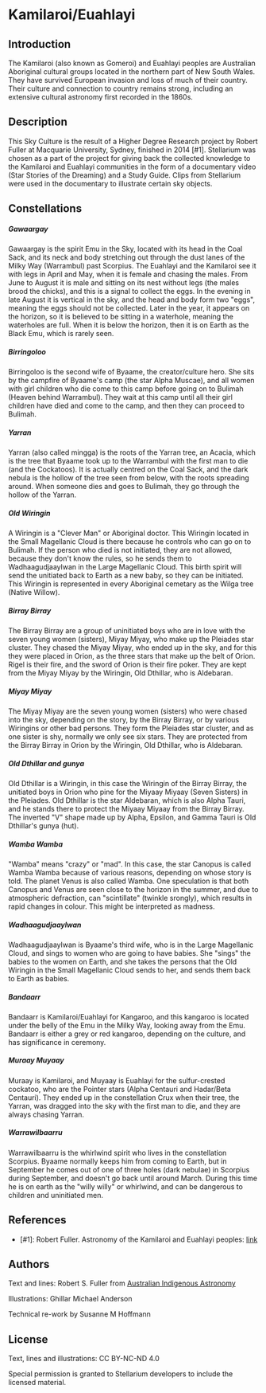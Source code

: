 # Kamilaroi/Euahlayi

## Introduction

The Kamilaroi (also known as Gomeroi) and Euahlayi peoples are Australian
Aboriginal cultural groups located in the northern part of New South Wales.
They have survived European invasion and loss of much of their country. Their
culture and connection to country remains strong, including an extensive
cultural astronomy first recorded in the 1860s.

## Description

This Sky Culture is the result of a Higher Degree Research project by
Robert Fuller at Macquarie University, Sydney, finished in 2014 [#1].
Stellarium was chosen as a part of the project for giving back the collected
knowledge to the Kamilaroi and Euahlayi communities in the form of a
documentary video (Star Stories of the Dreaming) and a Study Guide. Clips from
Stellarium were used in the documentary to illustrate certain sky objects.

## Constellations

##### Gawaargay

Gawaargay is the spirit Emu in the Sky, located with its head in the Coal Sack,
and its neck and body stretching out through the dust lanes of the Milky Way
(Warrambul) past Scorpius. The Euahlayi and the Kamilaroi see it with legs in
April and May, when it is female and chasing the males. From June to August it
is male and sitting on its nest without legs (the males brood the chicks), and
this is a signal to collect the eggs. In the evening in late August it is
vertical in the sky, and the head and body form two "eggs", meaning the eggs
should not be collected. Later in the year, it appears on the horizon, so it is
believed to be sitting in a waterhole, meaning the waterholes are full. When it
is below the horizon, then it is on Earth as the Black Emu, which is rarely
seen.

##### Birringoloo

Birringoloo is the second wife of Byaame, the creator/culture hero. She sits by
the campfire of Byaame's camp (the star Alpha Muscae), and all women with girl
children who die come to this camp before going on to Bulimah (Heaven behind
Warrambul). They wait at this camp until all their girl children have died and
come to the camp, and then they can proceed to Bulimah.

##### Yarran

Yarran (also called mingga) is the roots of the Yarran tree, an Acacia, which
is the tree that Byaame took up to the Warrambul with the first man to die (and
the Cockatoos). It is actually centred on the Coal Sack, and the dark nebula is
the hollow of the tree seen from below, with the roots spreading around. When
someone dies and goes to Bulimah, they go through the hollow of the Yarran.

##### Old Wiringin

A Wiringin is a "Clever Man" or Aboriginal doctor. This Wiringin located in the
Small Magellanic Cloud is there because he controls who can go on to Bulimah.
If the person who died is not initiated, they are not allowed, because they
don't know the rules, so he sends them to Wadhaagudjaaylwan in the Large
Magellanic Cloud. This birth spirit will send the unitiated back to Earth as a
new baby, so they can be initiated. This Wiringin is represented in every
Aboriginal cemetary as the Wilga tree (Native Willow).

##### Birray Birray

The Birray Birray are a group of uninitiated boys who are in love with the
seven young women (sisters), Miyay Miyay, who make up the Pleiades star
cluster. They chased the Miyay Miyay, who ended up in the sky, and for this
they were placed in Orion, as the three stars that make up the belt of Orion.
Rigel is their fire, and the sword of Orion is their fire poker. They are kept
from the Miyay Miyay by the Wiringin, Old Dthillar, who is Aldebaran.

##### Miyay Miyay

The Miyay Miyay are the seven young women (sisters) who were chased into the
sky, depending on the story, by the Birray Birray, or by various Wiringins or
other bad persons. They form the Pleiades star cluster, and as one sister is
shy, normally we only see six stars. They are protected from the Birray Birray
in Orion by the Wiringin, Old Dthillar, who is Aldebaran.

##### Old Dthillar and gunya

Old Dthillar is a Wiringin, in this case the Wiringin of the Birray Birray, the
unitiated boys in Orion who pine for the Miyaay Miyaay (Seven Sisters) in the
Pleiades. Old Dthillar is the star Aldebaran, which is also Alpha Tauri, and he
stands there to protect the Miyaay Miyaay from the Birray Birray. The inverted
"V" shape made up by Alpha, Epsilon, and Gamma Tauri is Old Dthillar's gunya
(hut).

##### Wamba Wamba

"Wamba" means "crazy" or "mad". In this case, the star Canopus is called Wamba
Wamba because of various reasons, depending on whose story is told. The planet
Venus is also called Wamba. One speculation is that both Canopus and Venus are
seen close to the horizon in the summer, and due to atmospheric defraction, can
"scintillate" (twinkle srongly), which results in rapid changes in colour. This
might be interpreted as madness.

##### Wadhaagudjaaylwan

Wadhaagudjaaylwan is Byaame's third wife, who is in the Large Magellanic Cloud,
and sings to women who are going to have babies. She "sings" the babies to the
women on Earth, and she takes the persons that the Old Wiringin in the Small
Magellanic Cloud sends to her, and sends them back to Earth as babies.

##### Bandaarr

Bandaarr is Kamilaroi/Euahlayi for Kangaroo, and this kangaroo is located under
the belly of the Emu in the Milky Way, looking away from the Emu. Bandaarr is
either a grey or red kangaroo, depending on the culture, and has significance
in ceremony.

##### Muraay Muyaay

Muraay is Kamilaroi, and Muyaay is Euahlayi for the sulfur-crested cockatoo,
who are the Pointer stars (Alpha Centauri and Hadar/Beta Centauri). They ended
up in the constellation Crux when their tree, the Yarran, was dragged into the
sky with the first man to die, and they are always chasing Yarran.

##### Warrawilbaarru

Warrawilbaarru is the whirlwind spirit who lives in the constellation Scorpius.
Byaame normally keeps him from coming to Earth, but in September he comes out
of one of three holes (dark nebulae) in Scorpius during September, and doesn't
go back until around March. During this time he is on earth as the "willy
willy" or whirlwind, and can be dangerous to children and uninitiated men.

## References

 - [#1]: Robert Fuller. Astronomy of the Kamilaroi and Euahlayi peoples: [link](https://unsw.academia.edu/RobertFuller)

## Authors

Text and lines: Robert S. Fuller from [Australian Indigenous Astronomy](http://www.aboriginalastronomy.com.au/)

Illustrations: Ghillar Michael Anderson

Technical re-work by Susanne M Hoffmann

## License

Text, lines and illustrations: CC BY-NC-ND 4.0

Special permission is granted to Stellarium developers to include the licensed material.
